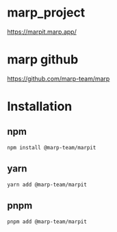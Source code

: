 # marp_project

https://marpit.marp.app/

# marp github

https://github.com/marp-team/marp

# Installation

## npm

```
npm install @marp-team/marpit
```

## yarn

```
yarn add @marp-team/marpit
```

## pnpm

```
pnpm add @marp-team/marpit
```

